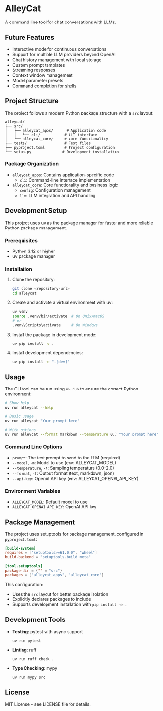 # AlleyCat

A command line tool for chat conversations with LLMs.

## Future Features

- Interactive mode for continuous conversations
- Support for multiple LLM providers beyond OpenAI
- Chat history management with local storage
- Custom prompt templates
- Streaming responses
- Context window management
- Model parameter presets
- Command completion for shells

## Project Structure

The project follows a modern Python package structure with a `src` layout:

```
alleycat/
├── src/
│   ├── alleycat_apps/      # Application code
│   │   └── cli/           # CLI interface
│   └── alleycat_core/     # Core functionality
├── tests/                 # Test files
├── pyproject.toml         # Project configuration
└── setup.py              # Development installation
```

### Package Organization

- `alleycat_apps`: Contains application-specific code
  - `cli`: Command-line interface implementation
- `alleycat_core`: Core functionality and business logic
  - `config`: Configuration management
  - `llm`: LLM integration and API handling

## Development Setup

This project uses [uv](https://github.com/astral-sh/uv) as the package manager for faster and more reliable Python package management.

### Prerequisites

- Python 3.12 or higher
- uv package manager

### Installation

1. Clone the repository:
   ```bash
   git clone <repository-url>
   cd alleycat
   ```

2. Create and activate a virtual environment with uv:
   ```bash
   uv venv
   source .venv/bin/activate  # On Unix/macOS
   # or
   .venv\Scripts\activate     # On Windows
   ```

3. Install the package in development mode:
   ```bash
   uv pip install -e .
   ```

4. Install development dependencies:
   ```bash
   uv pip install -e ".[dev]"
   ```

## Usage

The CLI tool can be run using `uv run` to ensure the correct Python environment:

```bash
# Show help
uv run alleycat --help

# Basic usage
uv run alleycat "Your prompt here"

# With options
uv run alleycat --format markdown --temperature 0.7 "Your prompt here"
```

### Command Line Options

- `prompt`: The text prompt to send to the LLM (required)
- `--model`, `-m`: Model to use (env: ALLEYCAT_MODEL)
- `--temperature`, `-t`: Sampling temperature (0.0-2.0)
- `--format`, `-f`: Output format (text, markdown, json)
- `--api-key`: OpenAI API key (env: ALLEYCAT_OPENAI_API_KEY)

### Environment Variables

- `ALLEYCAT_MODEL`: Default model to use
- `ALLEYCAT_OPENAI_API_KEY`: OpenAI API key

## Package Management

The project uses setuptools for package management, configured in `pyproject.toml`:

```toml
[build-system]
requires = ["setuptools>=61.0.0", "wheel"]
build-backend = "setuptools.build_meta"

[tool.setuptools]
package-dir = {"" = "src"}
packages = ["alleycat_apps", "alleycat_core"]
```

This configuration:
- Uses the `src` layout for better package isolation
- Explicitly declares packages to include
- Supports development installation with `pip install -e .`

## Development Tools

- **Testing**: pytest with async support
  ```bash
  uv run pytest
  ```

- **Linting**: ruff
  ```bash
  uv run ruff check .
  ```

- **Type Checking**: mypy
  ```bash
  uv run mypy src
  ```

## License

MIT License - see LICENSE file for details. 